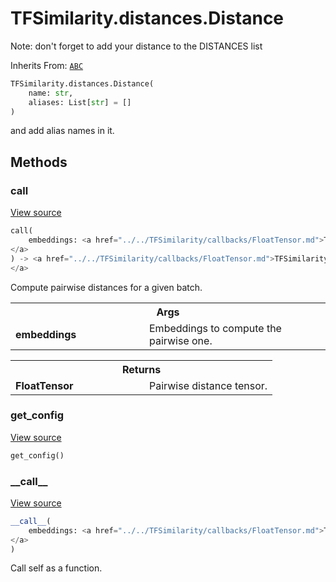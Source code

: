 # TFSimilarity.distances.Distance





Note: don't forget to add your distance to the DISTANCES list

Inherits From: [`ABC`](../../TFSimilarity/distances/ABC.md)


```python
TFSimilarity.distances.Distance(
    name: str,
    aliases: List[str] = []
)
```



<!-- Placeholder for "Used in" -->
and add alias names in it.

## Methods

<h3 id="call">call</h3>

<a target="_blank" href="https://github.com/tensorflow/similarity/blob/main/tensorflow_similarity/distances.py#L33-L42">View source</a>

```python
call(
    embeddings: <a href="../../TFSimilarity/callbacks/FloatTensor.md">TFSimilarity.callbacks.FloatTensor```
</a>
) -> <a href="../../TFSimilarity/callbacks/FloatTensor.md">TFSimilarity.callbacks.FloatTensor```
</a>
```


Compute pairwise distances for a given batch.


<!-- Tabular view -->
 <table class="responsive fixed orange">
<colgroup><col width="214px"><col></colgroup>
<tr><th colspan="2">Args</th></tr>

<tr>
<td>
<b>embeddings</b>
</td>
<td>
Embeddings to compute the pairwise one.
</td>
</tr>
</table>



<!-- Tabular view -->
 <table class="responsive fixed orange">
<colgroup><col width="214px"><col></colgroup>
<tr><th colspan="2">Returns</th></tr>

<tr>
<td>
<b>FloatTensor</b>
</td>
<td>
Pairwise distance tensor.
</td>
</tr>
</table>



<h3 id="get_config">get_config</h3>

<a target="_blank" href="https://github.com/tensorflow/similarity/blob/main/tensorflow_similarity/distances.py#L50-L51">View source</a>

```python
get_config()
```





<h3 id="__call__">__call__</h3>

<a target="_blank" href="https://github.com/tensorflow/similarity/blob/main/tensorflow_similarity/distances.py#L44-L45">View source</a>

```python
__call__(
    embeddings: <a href="../../TFSimilarity/callbacks/FloatTensor.md">TFSimilarity.callbacks.FloatTensor```
</a>
)
```


Call self as a function.




